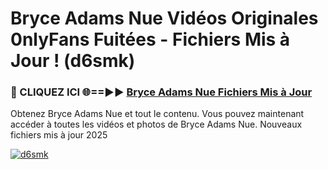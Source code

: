 # Bryce Adams Nue Vidéos Originales 0nlyFans Fuitées - Fichiers Mis à Jour ! (d6smk)

<h3>🔴 CLIQUEZ ICI 🌐==►► <a href="https://tinyurl.com/2pmr4ezf" rel="nofollow">Bryce Adams Nue Fichiers Mis à Jour</a></h3>

Obtenez Bryce Adams Nue et tout le contenu. Vous pouvez maintenant accéder à toutes les vidéos et photos de Bryce Adams Nue. Nouveaux fichiers mis à jour 2025

[![d6smk](https://i.imgur.com/6SNvagu.gif)](https://tinyurl.com/2pmr4ezf)
